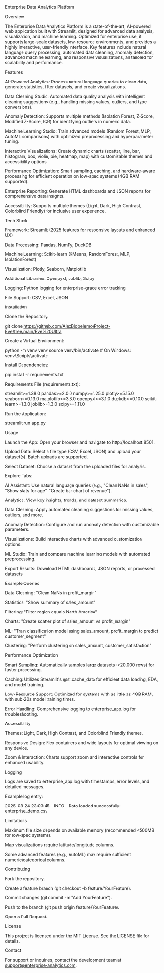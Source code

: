 Enterprise Data Analytics Platform

Overview

The Enterprise Data Analytics Platform is a state-of-the-art, AI-powered web application built with Streamlit, designed for advanced data analysis, visualization, and machine learning. Optimized for enterprise use, it supports large-scale datasets, low-resource environments, and provides a highly interactive, user-friendly interface. Key features include natural language query processing, automated data cleaning, anomaly detection, advanced machine learning, and responsive visualizations, all tailored for scalability and performance.

Features





AI-Powered Analytics: Process natural language queries to clean data, generate statistics, filter datasets, and create visualizations.



Data Cleaning Studio: Automated data quality analysis with intelligent cleaning suggestions (e.g., handling missing values, outliers, and type conversions).



Anomaly Detection: Supports multiple methods (Isolation Forest, Z-Score, Modified Z-Score, IQR) for identifying outliers in numeric data.



Machine Learning Studio: Train advanced models (Random Forest, MLP, AutoML comparisons) with optimized preprocessing and hyperparameter tuning.



Interactive Visualizations: Create dynamic charts (scatter, line, bar, histogram, box, violin, pie, heatmap, map) with customizable themes and accessibility options.



Performance Optimization: Smart sampling, caching, and hardware-aware processing for efficient operation on low-spec systems (4GB RAM supported).



Enterprise Reporting: Generate HTML dashboards and JSON reports for comprehensive data insights.



Accessibility: Supports multiple themes (Light, Dark, High Contrast, Colorblind Friendly) for inclusive user experience.

Tech Stack





Framework: Streamlit (2025 features for responsive layouts and enhanced UX)



Data Processing: Pandas, NumPy, DuckDB



Machine Learning: Scikit-learn (KMeans, RandomForest, MLP, IsolationForest)



Visualization: Plotly, Seaborn, Matplotlib



Additional Libraries: Openpyxl, Joblib, Scipy



Logging: Python logging for enterprise-grade error tracking



File Support: CSV, Excel, JSON

Installation





Clone the Repository:

git clone https://github.com/AlexBiobelemo/Project-Eve/tree/main/Eve%20Ultra




Create a Virtual Environment:

python -m venv venv
source venv/bin/activate  # On Windows: venv\Scripts\activate



Install Dependencies:

pip install -r requirements.txt



Requirements File (requirements.txt):

streamlit>=1.38.0
pandas>=2.0.0
numpy>=1.25.0
plotly>=5.15.0
seaborn>=0.13.0
matplotlib>=3.8.0
openpyxl>=3.1.0
duckdb>=0.10.0
scikit-learn>=1.3.0
joblib>=1.3.0
scipy>=1.11.0



Run the Application:

streamlit run app.py

Usage





Launch the App: Open your browser and navigate to http://localhost:8501.



Upload Data: Select a file type (CSV, Excel, JSON) and upload your dataset(s). Batch uploads are supported.



Select Dataset: Choose a dataset from the uploaded files for analysis.



Explore Tabs:





AI Assistant: Use natural language queries (e.g., "Clean NaNs in sales", "Show stats for age", "Create bar chart of revenue").



Analytics: View key insights, trends, and dataset summaries.



Data Cleaning: Apply automated cleaning suggestions for missing values, outliers, and more.



Anomaly Detection: Configure and run anomaly detection with customizable parameters.



Visualizations: Build interactive charts with advanced customization options.



ML Studio: Train and compare machine learning models with automated preprocessing.



Export Results: Download HTML dashboards, JSON reports, or processed datasets.

Example Queries





Data Cleaning: "Clean NaNs in profit_margin"



Statistics: "Show summary of sales_amount"



Filtering: "Filter region equals North America"



Charts: "Create scatter plot of sales_amount vs profit_margin"



ML: "Train classification model using sales_amount, profit_margin to predict customer_segment"



Clustering: "Perform clustering on sales_amount, customer_satisfaction"

Performance Optimization





Smart Sampling: Automatically samples large datasets (>20,000 rows) for faster processing.



Caching: Utilizes Streamlit's @st.cache_data for efficient data loading, EDA, and model training.



Low-Resource Support: Optimized for systems with as little as 4GB RAM, with sub-20s model training times.



Error Handling: Comprehensive logging to enterprise_app.log for troubleshooting.

Accessibility





Themes: Light, Dark, High Contrast, and Colorblind Friendly themes.



Responsive Design: Flex containers and wide layouts for optimal viewing on any device.



Zoom & Interaction: Charts support zoom and interactive controls for enhanced usability.

Logging





Logs are saved to enterprise_app.log with timestamps, error levels, and detailed messages.



Example log entry:

2025-08-24 23:03:45 - INFO - Data loaded successfully: enterprise_demo.csv

Limitations





Maximum file size depends on available memory (recommended <500MB for low-spec systems).



Map visualizations require latitude/longitude columns.



Some advanced features (e.g., AutoML) may require sufficient numeric/categorical columns.

Contributing





Fork the repository.



Create a feature branch (git checkout -b feature/YourFeature).



Commit changes (git commit -m "Add YourFeature").



Push to the branch (git push origin feature/YourFeature).



Open a Pull Request.

License

This project is licensed under the MIT License. See the LICENSE file for details.

Contact

For support or inquiries, contact the development team at support@enterprise-analytics.com.
